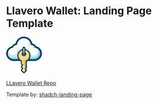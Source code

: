 # Llavero Wallet: Landing Page Template

<img src="src/assets/llavero-logo-2.svg" alt="Your Image" style="max-height: 100px;">



[LLavero Wallet Repo](https://github.com/elranu/llavero) 

Template by: [shadch-landing-page](https://github.com/leoMirandaa/shadcn-landing-page)
